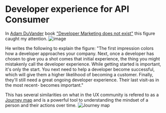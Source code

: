 # Developer experience for API Consumer

In [Adam DuVander](https://twitter.com/adamd)  book ["Developer Marketing does not exist"](https://www.amazon.com/gp/product/173702960X/) this figure caught my attention.
![image](https://user-images.githubusercontent.com/1133607/120598476-9450a500-c446-11eb-88c2-b72a8b30162d.png)

He writes the following to explain the figure:
"The first impression colors how a developer approaches your company. Next, once a developer has chosen to give you a shot comes that initial experience, the thing you might mistakenly call the developer experience. While getting started is important, it's only the start. You next need to help a developer become successful, which will give them a higher likelihood of becoming a customer. Finally, they'll still need a great ongoing developer experience. Their last visit-as in the most recent- becomes important."

This has several similarities on what in the UX community is refered to as a [Journey map](https://www.nngroup.com/articles/journey-mapping-101/) and is a powerful tool to understanding the mindset of a person and their actions over time.
![Journey map](https://user-images.githubusercontent.com/1133607/120643930-0a6d0000-c477-11eb-8914-5ec4d975d2e8.png)



